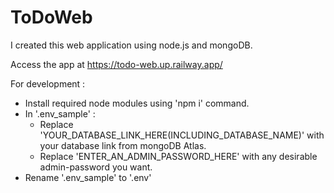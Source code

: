 # ToDoWeb
I created this web application using node.js and mongoDB.

Access the app at https://todo-web.up.railway.app/

For development :
* Install required node modules using 'npm i' command.
* In '.env_sample' :
	* Replace 'YOUR_DATABASE_LINK_HERE(INCLUDING_DATABASE_NAME)' with your database link from mongoDB Atlas.
	* Replace 'ENTER_AN_ADMIN_PASSWORD_HERE' with any desirable admin-password you want.
* Rename '.env_sample' to '.env'